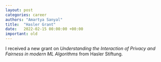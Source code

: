 ```yaml
---
layout: post
categories: career
authors: "Amartya Sanyal"
title:  "Hasler Grant"
date:   2022-02-15 00:00:00 +00:00
important: old
---
```

I received a new grant on _Understanding the Interaction of Privacy
and Fairness in modern ML Algorithms_ from Hasler Stiftung.